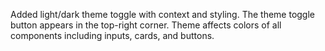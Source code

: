 Added light/dark theme toggle with context and styling. The theme toggle button appears in the top-right corner. Theme affects colors of all components including inputs, cards, and buttons.